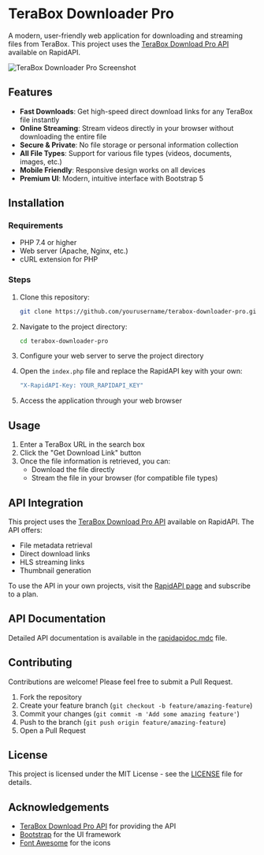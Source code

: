 # TeraBox Downloader Pro

A modern, user-friendly web application for downloading and streaming files from TeraBox. This project uses the [TeraBox Download Pro API](https://rapidapi.com/harshilvekariya12345/api/terabox-download-pro-api) available on RapidAPI.

![TeraBox Downloader Pro Screenshot](https://i.imgur.com/placeholder.jpg)

## Features

- **Fast Downloads**: Get high-speed direct download links for any TeraBox file instantly
- **Online Streaming**: Stream videos directly in your browser without downloading the entire file
- **Secure & Private**: No file storage or personal information collection
- **All File Types**: Support for various file types (videos, documents, images, etc.)
- **Mobile Friendly**: Responsive design works on all devices
- **Premium UI**: Modern, intuitive interface with Bootstrap 5


## Installation

### Requirements

- PHP 7.4 or higher
- Web server (Apache, Nginx, etc.)
- cURL extension for PHP

### Steps

1. Clone this repository:
   ```bash
   git clone https://github.com/yourusername/terabox-downloader-pro.git
   ```

2. Navigate to the project directory:
   ```bash
   cd terabox-downloader-pro
   ```

3. Configure your web server to serve the project directory

4. Open the `index.php` file and replace the RapidAPI key with your own:
   ```php
   "X-RapidAPI-Key: YOUR_RAPIDAPI_KEY"
   ```

5. Access the application through your web browser

## Usage

1. Enter a TeraBox URL in the search box
2. Click the "Get Download Link" button
3. Once the file information is retrieved, you can:
   - Download the file directly
   - Stream the file in your browser (for compatible file types)

## API Integration

This project uses the [TeraBox Download Pro API](https://rapidapi.com/harshilvekariya12345/api/terabox-download-pro-api) available on RapidAPI. The API offers:

- File metadata retrieval
- Direct download links
- HLS streaming links
- Thumbnail generation

To use the API in your own projects, visit the [RapidAPI page](https://rapidapi.com/harshilvekariya12345/api/terabox-download-pro-api) and subscribe to a plan.

## API Documentation

Detailed API documentation is available in the [rapidapidoc.mdc](rapidapidoc.mdc) file.

## Contributing

Contributions are welcome! Please feel free to submit a Pull Request.

1. Fork the repository
2. Create your feature branch (`git checkout -b feature/amazing-feature`)
3. Commit your changes (`git commit -m 'Add some amazing feature'`)
4. Push to the branch (`git push origin feature/amazing-feature`)
5. Open a Pull Request

## License

This project is licensed under the MIT License - see the [LICENSE](LICENSE) file for details.

## Acknowledgements

- [TeraBox Download Pro API](https://rapidapi.com/harshilvekariya12345/api/terabox-download-pro-api) for providing the API
- [Bootstrap](https://getbootstrap.com/) for the UI framework
- [Font Awesome](https://fontawesome.com/) for the icons
